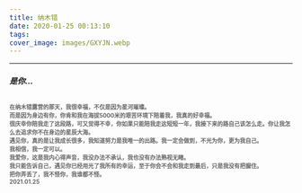 ```yaml
---
title: 纳木错
date: 2020-01-25 00:13:10
tags:
cover_image: images/GXYJN.webp
---
```

---
##### 是你…
<font face="" size=1.5 color=#646464>在纳木错露营的那天，我很幸福，不仅是因为星河璀璨。</br>而是因为身边有你，你肯和我在海拔5000米的艰苦环境下陪着我，我真的好幸福。</br>很庆幸你陪我走了这段路，可又觉得不幸，你如果只能陪我走这短短一年，我接下来的路自己该怎么走。你让我怎么去追求你不在身边的星辰大海。</br>遇见你，真的是让我成长很多，我知道努力是我唯一的出路。我一定会做到，不光为你，更为我自己。</br>我相信，我一定可以。</br>我爱你，这是我内心得声音，我没办法不承认，我也没有办法熟视无睹。</br>我只能告诉自己，遇见你已经用光了我所有的幸运，至于你会不会和我走到最后，只是我没有把握住。</br>把你弄丢了，我不怪你，我谁都不怪。<br/>2021.01.25</font>
---
